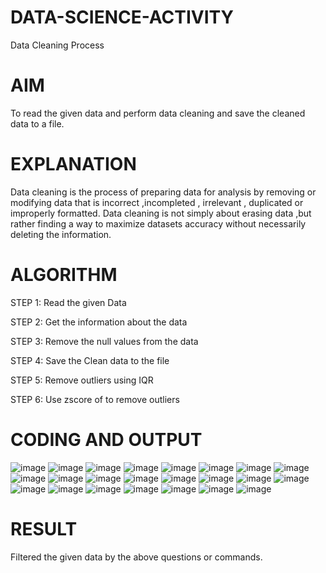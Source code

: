 # DATA-SCIENCE-ACTIVITY
Data Cleaning Process

# AIM
To read the given data and perform data cleaning and save the cleaned data to a file.

# EXPLANATION
Data cleaning is the process of preparing data for analysis by removing or modifying data that is incorrect ,incompleted , irrelevant , duplicated or improperly formatted. Data cleaning is not simply about erasing data ,but rather finding a way to maximize datasets accuracy without necessarily deleting the information.

# ALGORITHM
STEP 1: Read the given Data

STEP 2: Get the information about the data

STEP 3: Remove the null values from the data

STEP 4: Save the Clean data to the file

STEP 5: Remove outliers using IQR

STEP 6: Use zscore of to remove outliers

# CODING AND OUTPUT
![image](https://github.com/user-attachments/assets/ee1bec9b-0c27-4a8a-a5f9-2f0ee71d5ac7)
![image](https://github.com/user-attachments/assets/bb78dc91-493b-4774-956e-1150d5c66183)
![image](https://github.com/user-attachments/assets/9b58aa53-14a8-4e95-b305-017e9fae6bb2)
![image](https://github.com/user-attachments/assets/84c4a076-1b2b-4a94-8f6c-76d10cbab36e)
![image](https://github.com/user-attachments/assets/3cec27f3-7e9c-4c5a-a1b8-4d59eff163be)
![image](https://github.com/user-attachments/assets/9afd8466-a45d-44bd-b8e0-e41b2a9c3e02)
![image](https://github.com/user-attachments/assets/4686672a-ed02-40de-b86e-392f525f1ab9)
![image](https://github.com/user-attachments/assets/599024ab-0a37-416e-8107-f81ab2e9b5d9)
![image](https://github.com/user-attachments/assets/ce7c4f5f-f322-4a22-8f90-2b70d9aa5685)
![image](https://github.com/user-attachments/assets/e2c22ce3-541a-4de9-859d-74648ddd6a98)
![image](https://github.com/user-attachments/assets/545f9d6c-f85e-4b4c-b9a7-79ef03ff66cd)
![image](https://github.com/user-attachments/assets/67bbeca3-5bb0-4426-9cec-062aac91a729)
![image](https://github.com/user-attachments/assets/3fc9515c-6778-4984-8896-6cf02c90d5c0)
![image](https://github.com/user-attachments/assets/942eeca4-743d-4f36-b000-91f86a11b44d)
![image](https://github.com/user-attachments/assets/9efd819f-040c-4eb4-9c39-3bb89febd1e7)
![image](https://github.com/user-attachments/assets/e12e54cf-60d6-4ebc-80f6-07df50f23e74)
![image](https://github.com/user-attachments/assets/a2deb961-d3bc-48a9-9f23-7e35fb6173e4)
![image](https://github.com/user-attachments/assets/f21752d1-8b0e-4846-931d-8ff553a4c078)
![image](https://github.com/user-attachments/assets/ec8d90f2-eea0-4e30-b45f-ba863385e652)
![image](https://github.com/user-attachments/assets/9a76cf82-aca0-4f48-8f4b-b87aa0d7edc0)
![image](https://github.com/user-attachments/assets/43300aee-a487-42b0-86e8-709dc810e2c9)
![image](https://github.com/user-attachments/assets/42552a34-826f-4f0f-ad0c-26f1d8b96175)
![image](https://github.com/user-attachments/assets/8ccbeee3-df71-4b1d-8536-4fa3c50693df)

# RESULT
Filtered the given data by the above questions or commands.






















        


